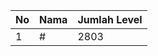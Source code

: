 | No | Nama            | Jumlah Level |
|----|-----------------|--------------|
| 1  | #    |    2803        |
